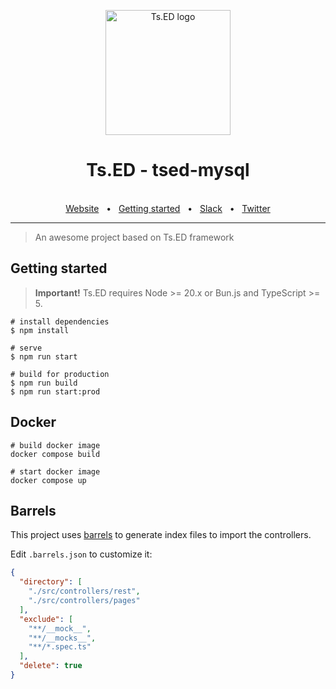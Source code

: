 <p style="text-align: center" align="center">
  <a href="https://tsed.dev" target="_blank"><img src="https://tsed.dev/tsed-og.png" width="200" alt="Ts.ED logo"/></a>
</p>

<div align="center">
  <h1>Ts.ED - tsed-mysql</h1>
  <br />
  <div align="center">
    <a href="https://cli.tsed.dev/">Website</a>
    <span>&nbsp;&nbsp;•&nbsp;&nbsp;</span>
    <a href="https://cli.tsed.dev/getting-started.html">Getting started</a>
    <span>&nbsp;&nbsp;•&nbsp;&nbsp;</span>
    <a href="https://slack.tsed.dev">Slack</a>
    <span>&nbsp;&nbsp;•&nbsp;&nbsp;</span>
    <a href="https://twitter.com/TsED_io">Twitter</a>
  </div>
  <hr />
</div>

> An awesome project based on Ts.ED framework

## Getting started

> **Important!** Ts.ED requires Node >= 20.x or Bun.js and TypeScript >= 5.

```batch
# install dependencies
$ npm install

# serve
$ npm run start

# build for production
$ npm run build
$ npm run start:prod
```

## Docker

```
# build docker image
docker compose build

# start docker image
docker compose up
```

## Barrels

This project uses [barrels](https://www.npmjs.com/package/@tsed/barrels) to generate index files to import the controllers.

Edit `.barrels.json` to customize it:

```json
{
  "directory": [
    "./src/controllers/rest",
    "./src/controllers/pages"
  ],
  "exclude": [
    "**/__mock__",
    "**/__mocks__",
    "**/*.spec.ts"
  ],
  "delete": true
}
```
